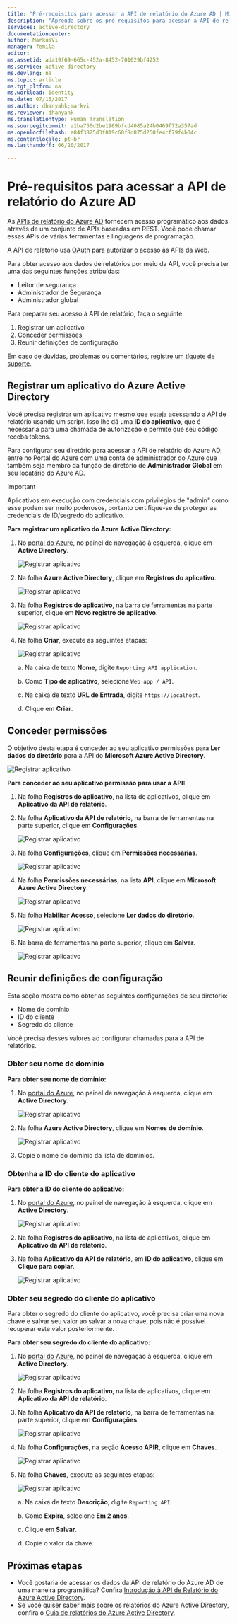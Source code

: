 ```yaml
---
title: "Pré-requisitos para acessar a API de relatório do Azure AD | Microsoft Docs"
description: "Aprenda sobre os pré-requisitos para acessar a API de relatório do Azure AD"
services: active-directory
documentationcenter: 
author: MarkusVi
manager: femila
editor: 
ms.assetid: ada19f69-665c-452a-8452-701029bf4252
ms.service: active-directory
ms.devlang: na
ms.topic: article
ms.tgt_pltfrm: na
ms.workload: identity
ms.date: 07/15/2017
ms.author: dhanyahk;markvi
ms.reviewer: dhanyahk
ms.translationtype: Human Translation
ms.sourcegitcommit: a1ba750d2be1969bfcd4085a24b0469f72a357ad
ms.openlocfilehash: a84f3825d3f019c60f8d875d250fe4cf79f4b04c
ms.contentlocale: pt-br
ms.lasthandoff: 06/20/2017

---
```

# <a name="prerequisites-to-access-the-azure-ad-reporting-api"></a>Pré-requisitos para acessar a API de relatório do Azure AD

As [APIs de relatório do Azure AD](https://msdn.microsoft.com/library/azure/ad/graph/howto/azure-ad-reports-and-events-preview) fornecem acesso programático aos dados através de um conjunto de APIs baseadas em REST. Você pode chamar essas APIs de várias ferramentas e linguagens de programação.

A API de relatório usa [OAuth](https://msdn.microsoft.com/library/azure/dn645545.aspx) para autorizar o acesso às APIs da Web. 

Para obter acesso aos dados de relatórios por meio da API, você precisa ter uma das seguintes funções atribuídas:

- Leitor de segurança
- Administrador de Segurança
- Administrador global


Para preparar seu acesso à API de relatório, faça o seguinte:

1. Registrar um aplicativo 
2. Conceder permissões 
3. Reunir definições de configuração 

Em caso de dúvidas, problemas ou comentários, [registre um tíquete de suporte](https://docs.microsoft.com/en-us/azure/active-directory/active-directory-troubleshooting-support-howto).

## <a name="register-an-azure-active-directory-application"></a>Registrar um aplicativo do Azure Active Directory

Você precisa registrar um aplicativo mesmo que esteja acessando a API de relatório usando um script. Isso lhe dá uma **ID do aplicativo**, que é necessária para uma chamada de autorização e permite que seu código receba tokens.

Para configurar seu diretório para acessar a API de relatório do Azure AD, entre no Portal do Azure com uma conta de administrador do Azure que também seja membro da função de diretório de **Administrador Global** em seu locatário do Azure AD.

> [!IMPORTANT]
> Aplicativos em execução com credenciais com privilégios de "admin" como esse podem ser muito poderosos, portanto certifique-se de proteger as credenciais de ID/segredo do aplicativo.
> 


**Para registrar um aplicativo do Azure Active Directory:**

1. No [portal do Azure](https://portal.azure.com), no painel de navegação à esquerda, clique em **Active Directory**.
   
    ![Registrar aplicativo](./media/active-directory-reporting-api-prerequisites-azure-portal/01.png) 

2. Na folha **Azure Active Directory**, clique em **Registros do aplicativo**.

    ![Registrar aplicativo](./media/active-directory-reporting-api-prerequisites-azure-portal/02.png) 

3. Na folha **Registros do aplicativo**, na barra de ferramentas na parte superior, clique em **Novo registro de aplicativo**.

    ![Registrar aplicativo](./media/active-directory-reporting-api-prerequisites-azure-portal/03.png)

4. Na folha **Criar**, execute as seguintes etapas:

    ![Registrar aplicativo](./media/active-directory-reporting-api-prerequisites-azure-portal/04.png)

    a. Na caixa de texto **Nome**, digite `Reporting API application`.

    b. Como **Tipo de aplicativo**, selecione `Web app / API`.

    c. Na caixa de texto **URL de Entrada**, digite `https://localhost`.

    d. Clique em **Criar**. 


## <a name="grant-permissions"></a>Conceder permissões 

O objetivo desta etapa é conceder ao seu aplicativo permissões para **Ler dados do diretório** para a API do **Microsoft Azure Active Directory**.

![Registrar aplicativo](./media/active-directory-reporting-api-prerequisites-azure-portal/16.png)
 

**Para conceder ao seu aplicativo permissão para usar a API:**

1. Na folha **Registros do aplicativo**, na lista de aplicativos, clique em **Aplicativo da API de relatório**.

2. Na folha **Aplicativo da API de relatório**, na barra de ferramentas na parte superior, clique em **Configurações**. 

    ![Registrar aplicativo](./media/active-directory-reporting-api-prerequisites-azure-portal/05.png)

3. Na folha **Configurações**, clique em **Permissões necessárias**. 

    ![Registrar aplicativo](./media/active-directory-reporting-api-prerequisites-azure-portal/06.png)

4. Na folha **Permissões necessárias**, na lista **API**, clique em **Microsoft Azure Active Directory**. 

    ![Registrar aplicativo](./media/active-directory-reporting-api-prerequisites-azure-portal/07.png)

5. Na folha **Habilitar Acesso**, selecione **Ler dados do diretório**. 

    ![Registrar aplicativo](./media/active-directory-reporting-api-prerequisites-azure-portal/08.png)

6. Na barra de ferramentas na parte superior, clique em **Salvar**.

    ![Registrar aplicativo](./media/active-directory-reporting-api-prerequisites-azure-portal/15.png)

## <a name="gather-configuration-settings"></a>Reunir definições de configuração 
Esta seção mostra como obter as seguintes configurações de seu diretório:

* Nome de domínio
* ID do cliente
* Segredo do cliente

Você precisa desses valores ao configurar chamadas para a API de relatórios. 

### <a name="get-your-domain-name"></a>Obter seu nome de domínio

**Para obter seu nome de domínio:**

1. No [portal do Azure](https://portal.azure.com), no painel de navegação à esquerda, clique em **Active Directory**.
   
    ![Registrar aplicativo](./media/active-directory-reporting-api-prerequisites-azure-portal/01.png) 

2. Na folha **Azure Active Directory**, clique em **Nomes de domínio**.

    ![Registrar aplicativo](./media/active-directory-reporting-api-prerequisites-azure-portal/09.png) 

3. Copie o nome do domínio da lista de domínios.


### <a name="get-your-applications-client-id"></a>Obtenha a ID do cliente do aplicativo

**Para obter a ID do cliente do aplicativo:**

1. No [portal do Azure](https://portal.azure.com), no painel de navegação à esquerda, clique em **Active Directory**.
   
    ![Registrar aplicativo](./media/active-directory-reporting-api-prerequisites-azure-portal/01.png) 

2. Na folha **Registros do aplicativo**, na lista de aplicativos, clique em **Aplicativo da API de relatório**.

3. Na folha **Aplicativo da API de relatório**, em **ID do aplicativo**, clique em **Clique para copiar**.

    ![Registrar aplicativo](./media/active-directory-reporting-api-prerequisites-azure-portal/11.png) 



### <a name="get-your-applications-client-secret"></a>Obter seu segredo do cliente do aplicativo
Para obter o segredo do cliente do aplicativo, você precisa criar uma nova chave e salvar seu valor ao salvar a nova chave, pois não é possível recuperar este valor posteriormente.

**Para obter seu segredo do cliente do aplicativo:**

1. No [portal do Azure](https://portal.azure.com), no painel de navegação à esquerda, clique em **Active Directory**.
   
    ![Registrar aplicativo](./media/active-directory-reporting-api-prerequisites-azure-portal/01.png) 

2. Na folha **Registros do aplicativo**, na lista de aplicativos, clique em **Aplicativo da API de relatório**.


3. Na folha **Aplicativo da API de relatório**, na barra de ferramentas na parte superior, clique em **Configurações**. 

    ![Registrar aplicativo](./media/active-directory-reporting-api-prerequisites-azure-portal/05.png)

4. Na folha **Configurações**, na seção **Acesso APIR**, clique em **Chaves**. 

    ![Registrar aplicativo](./media/active-directory-reporting-api-prerequisites-azure-portal/12.png)


5. Na folha **Chaves**, execute as seguintes etapas:

    ![Registrar aplicativo](./media/active-directory-reporting-api-prerequisites-azure-portal/14.png)

    a. Na caixa de texto **Descrição**, digite `Reporting API`.

    b. Como **Expira**, selecione **Em 2 anos**.

    c. Clique em **Salvar**.

    d. Copie o valor da chave.


## <a name="next-steps"></a>Próximas etapas
* Você gostaria de acessar os dados da API de relatório do Azure AD de uma maneira programática? Confira [Introdução à API de Relatório do Azure Active Directory](active-directory-reporting-api-getting-started.md).
* Se você quiser saber mais sobre os relatórios do Azure Active Directory, confira o [Guia de relatórios do Azure Active Directory](active-directory-reporting-guide.md).  


